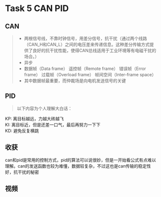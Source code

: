 # Task 5 CAN PID

## CAN

> - 两根信号线，不靠时钟信号，用差分信号，抗干扰（通过两个线路（CAN_H和CAN_L）之间的电压差来传递信息。这种差分传输方式提供了良好的抗干扰性能，使得CAN总线适用于工业环境等有电磁干扰的场合。）
> - 异步
> - 数据帧（Data frame）
遥控帧（Remote frame）
错误帧（Error frame）
过载帧（Overload frame）
帧间空间（Inter-frame space）
> - 其中数据帧最重要，而仲裁场是向电机发送信号的关键

## PID
> 以下内容为个人理解大白话：    
> 
KP:
离目标越远，力越大砖越飞     
KI:
离目标近，但是还差一口气，最后再努力一下下     
KD:
避免反复横跳

## 收获

can和pid是常用的控制方式，pid的算法可以说很妙，但是一开始看公式有点难以理解。can的发送函数也较为难懂，数据较复杂，不过这也是can传输的稳定性好，抗干扰的秘密

## 视频


